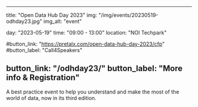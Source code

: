 <!--
SPDX-FileCopyrightText: NOI Techpark <digital@noi.bz.it>

SPDX-License-Identifier: CC0-1.0
-->

---
title: "Open Data Hub Day 2023"
img: "/img/events/20230519-odhday23.jpg"
img_alt: "event"

day: "2023-05-19"
time: "09:00 - 13:00"
location: "NOI Techpark"

#button_link: "https://pretalx.com/open-data-hub-day-2023/cfp"
#button_label: "Call4Speakers"

button_link: "/odhday23/"
button_label: "More info & Registration"
---

A best practice event to help you understand and make the most of the world of data, now in its third edition.
